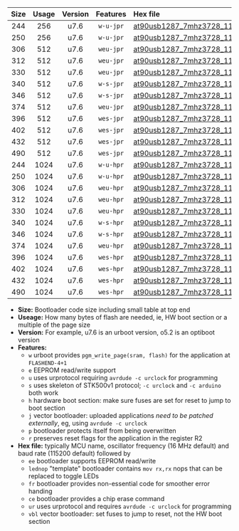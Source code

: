 |Size|Usage|Version|Features|Hex file|
|:-:|:-:|:-:|:-:|:--|
|244|256|u7.6|`w-u-jpr`|[at90usb1287_7mhz3728_115200bps_ur_vbl.hex](https://raw.githubusercontent.com/stefanrueger/urboot/main//at90usb1287_7mhz3728_115200bps_ur_vbl.hex)|
|250|256|u7.6|`w-u-jpr`|[at90usb1287_7mhz3728_115200bps_lednop_ur_vbl.hex](https://raw.githubusercontent.com/stefanrueger/urboot/main//at90usb1287_7mhz3728_115200bps_lednop_ur_vbl.hex)|
|306|512|u7.6|`weu-jpr`|[at90usb1287_7mhz3728_115200bps_ee_ur_vbl.hex](https://raw.githubusercontent.com/stefanrueger/urboot/main//at90usb1287_7mhz3728_115200bps_ee_ur_vbl.hex)|
|312|512|u7.6|`weu-jpr`|[at90usb1287_7mhz3728_115200bps_ee_lednop_ur_vbl.hex](https://raw.githubusercontent.com/stefanrueger/urboot/main//at90usb1287_7mhz3728_115200bps_ee_lednop_ur_vbl.hex)|
|330|512|u7.6|`weu-jpr`|[at90usb1287_7mhz3728_115200bps_ee_lednop_fr_ur_vbl.hex](https://raw.githubusercontent.com/stefanrueger/urboot/main//at90usb1287_7mhz3728_115200bps_ee_lednop_fr_ur_vbl.hex)|
|340|512|u7.6|`w-s-jpr`|[at90usb1287_7mhz3728_115200bps_vbl.hex](https://raw.githubusercontent.com/stefanrueger/urboot/main//at90usb1287_7mhz3728_115200bps_vbl.hex)|
|346|512|u7.6|`w-s-jpr`|[at90usb1287_7mhz3728_115200bps_lednop_vbl.hex](https://raw.githubusercontent.com/stefanrueger/urboot/main//at90usb1287_7mhz3728_115200bps_lednop_vbl.hex)|
|374|512|u7.6|`weu-jpr`|[at90usb1287_7mhz3728_115200bps_ee_lednop_fr_ce_ur_vbl.hex](https://raw.githubusercontent.com/stefanrueger/urboot/main//at90usb1287_7mhz3728_115200bps_ee_lednop_fr_ce_ur_vbl.hex)|
|396|512|u7.6|`wes-jpr`|[at90usb1287_7mhz3728_115200bps_ee_vbl.hex](https://raw.githubusercontent.com/stefanrueger/urboot/main//at90usb1287_7mhz3728_115200bps_ee_vbl.hex)|
|402|512|u7.6|`wes-jpr`|[at90usb1287_7mhz3728_115200bps_ee_lednop_vbl.hex](https://raw.githubusercontent.com/stefanrueger/urboot/main//at90usb1287_7mhz3728_115200bps_ee_lednop_vbl.hex)|
|432|512|u7.6|`wes-jpr`|[at90usb1287_7mhz3728_115200bps_ee_lednop_fr_vbl.hex](https://raw.githubusercontent.com/stefanrueger/urboot/main//at90usb1287_7mhz3728_115200bps_ee_lednop_fr_vbl.hex)|
|490|512|u7.6|`wes-jpr`|[at90usb1287_7mhz3728_115200bps_ee_lednop_fr_ce_vbl.hex](https://raw.githubusercontent.com/stefanrueger/urboot/main//at90usb1287_7mhz3728_115200bps_ee_lednop_fr_ce_vbl.hex)|
|244|1024|u7.6|`w-u-hpr`|[at90usb1287_7mhz3728_115200bps_ur.hex](https://raw.githubusercontent.com/stefanrueger/urboot/main//at90usb1287_7mhz3728_115200bps_ur.hex)|
|250|1024|u7.6|`w-u-hpr`|[at90usb1287_7mhz3728_115200bps_lednop_ur.hex](https://raw.githubusercontent.com/stefanrueger/urboot/main//at90usb1287_7mhz3728_115200bps_lednop_ur.hex)|
|306|1024|u7.6|`weu-hpr`|[at90usb1287_7mhz3728_115200bps_ee_ur.hex](https://raw.githubusercontent.com/stefanrueger/urboot/main//at90usb1287_7mhz3728_115200bps_ee_ur.hex)|
|312|1024|u7.6|`weu-hpr`|[at90usb1287_7mhz3728_115200bps_ee_lednop_ur.hex](https://raw.githubusercontent.com/stefanrueger/urboot/main//at90usb1287_7mhz3728_115200bps_ee_lednop_ur.hex)|
|330|1024|u7.6|`weu-hpr`|[at90usb1287_7mhz3728_115200bps_ee_lednop_fr_ur.hex](https://raw.githubusercontent.com/stefanrueger/urboot/main//at90usb1287_7mhz3728_115200bps_ee_lednop_fr_ur.hex)|
|340|1024|u7.6|`w-s-hpr`|[at90usb1287_7mhz3728_115200bps.hex](https://raw.githubusercontent.com/stefanrueger/urboot/main//at90usb1287_7mhz3728_115200bps.hex)|
|346|1024|u7.6|`w-s-hpr`|[at90usb1287_7mhz3728_115200bps_lednop.hex](https://raw.githubusercontent.com/stefanrueger/urboot/main//at90usb1287_7mhz3728_115200bps_lednop.hex)|
|374|1024|u7.6|`weu-hpr`|[at90usb1287_7mhz3728_115200bps_ee_lednop_fr_ce_ur.hex](https://raw.githubusercontent.com/stefanrueger/urboot/main//at90usb1287_7mhz3728_115200bps_ee_lednop_fr_ce_ur.hex)|
|396|1024|u7.6|`wes-hpr`|[at90usb1287_7mhz3728_115200bps_ee.hex](https://raw.githubusercontent.com/stefanrueger/urboot/main//at90usb1287_7mhz3728_115200bps_ee.hex)|
|402|1024|u7.6|`wes-hpr`|[at90usb1287_7mhz3728_115200bps_ee_lednop.hex](https://raw.githubusercontent.com/stefanrueger/urboot/main//at90usb1287_7mhz3728_115200bps_ee_lednop.hex)|
|432|1024|u7.6|`wes-hpr`|[at90usb1287_7mhz3728_115200bps_ee_lednop_fr.hex](https://raw.githubusercontent.com/stefanrueger/urboot/main//at90usb1287_7mhz3728_115200bps_ee_lednop_fr.hex)|
|490|1024|u7.6|`wes-hpr`|[at90usb1287_7mhz3728_115200bps_ee_lednop_fr_ce.hex](https://raw.githubusercontent.com/stefanrueger/urboot/main//at90usb1287_7mhz3728_115200bps_ee_lednop_fr_ce.hex)|

- **Size:** Bootloader code size including small table at top end
- **Useage:** How many bytes of flash are needed, ie, HW boot section or a multiple of the page size
- **Version:** For example, u7.6 is an urboot version, o5.2 is an optiboot version
- **Features:**
  + `w` urboot provides `pgm_write_page(sram, flash)` for the application at `FLASHEND-4+1`
  + `e` EEPROM read/write support
  + `u` uses urprotocol requiring `avrdude -c urclock` for programming
  + `s` uses skeleton of STK500v1 protocol; `-c urclock` and `-c arduino` both work
  + `h` hardware boot section: make sure fuses are set for reset to jump to boot section
  + `j` vector bootloader: uploaded applications *need to be patched externally*, eg, using `avrdude -c urclock`
  + `p` bootloader protects itself from being overwritten
  + `r` preserves reset flags for the application in the register R2
- **Hex file:** typically MCU name, oscillator frequency (16 MHz default) and baud rate (115200 default) followed by
  + `ee` bootloader supports EEPROM read/write
  + `lednop` "template" bootloader contains `mov rx,rx` nops that can be replaced to toggle LEDs
  + `fr` bootloader provides non-essential code for smoother error handing
  + `ce` bootloader provides a chip erase command
  + `ur` uses urprotocol and requires `avrdude -c urclock` for programming
  + `vbl` vector bootloader: set fuses to jump to reset, not the HW boot section
